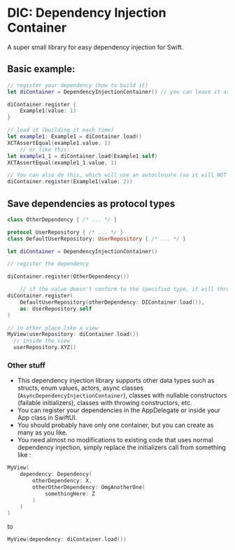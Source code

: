 # DIC: Dependency Injection Container

A super small library for easy dependency injection for Swift.

## Basic example:
```swift
// register your dependency (how to build it)
let diContainer = DependencyInjectionContainer() // you can leave it as a global variable for example

diContainer.register {
    Example1(value: 1)
}

// load it (building it each time)
let example1: Example1 = diContainer.load()
XCTAssertEqual(example1.value, 1)
    // or like this:
let example1_1 = diContainer.load(Example1.self)
XCTAssertEqual(example1_1.value, 1)
```

```swift
// You can also do this, which will use an autoclosure (so it will NOT create an object right now)
diContainer.register(Example1(value: 2))
```

## Save dependencies as protocol types

```swift
class OtherDependency { /* ... */ }

protocol UserRepository { /* ... */ }
class DefaultUserRepository: UserRepository { /* ... */ }

let diContainer = DependencyInjectionContainer()

// register the dependency

diContainer.register(OtherDependency())

    // if the value doesn't conform to the specified type, it will throw a COMPILATION error
diContainer.register(
    DefaultUserRepository(otherDependency: DIContainer.load()),
    as: UserRepository.self
)

// in other place like a view
MyView(userRepository: diContainer.load())
  // inside the view
  userRepository.XYZ()
```

### Other stuff
- This dependency injection library supports other data types such as structs, enum values, actors, async classes (`AsyncDependencyInjectionContainer`), classes with nullable constructors (failable initializers), classes with throwing constructors, etc.
- You can register your dependencies in the AppDelegate or inside your App class in SwiftUI.
- You should probably have only one container, but you can create as many as you like.
- You need almost no modifications to existing code that uses normal dependency injection, simply replace the initializers call from something like :
```swift
MyView(
    dependency: Dependency(
        otherDependency: X,
        otherOtherDependency: OmgAnotherOne(
            somethingHere: Z
        )
    )
)
``` 
to 
```swift
MyView(dependency: diContainer.load())
```

